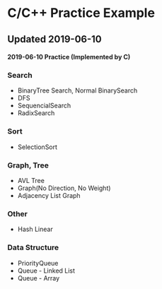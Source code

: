 # C/C++ Practice Example
## Updated 2019-06-10

#### 2019-06-10 Practice (Implemented by C) 

### Search
* BinaryTree Search, Normal BinarySearch
* DFS
* SequencialSearch
* RadixSearch

### Sort
* SelectionSort

### Graph, Tree
* AVL Tree
* Graph(No Direction, No Weight)
* Adjacency List Graph

### Other
* Hash Linear 

### Data Structure
* PriorityQueue
* Queue - Linked List
* Queue - Array
